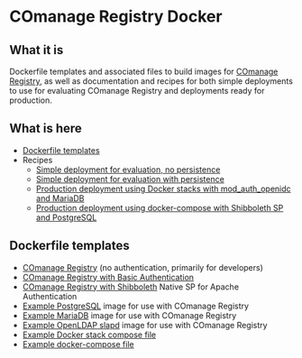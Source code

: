 <!--
COmanage Registry Docker documentation

Portions licensed to the University Corporation for Advanced Internet
Development, Inc. ("UCAID") under one or more contributor license agreements.
See the NOTICE file distributed with this work for additional information
regarding copyright ownership.

UCAID licenses this file to you under the Apache License, Version 2.0
(the "License"); you may not use this file except in compliance with the
License. You may obtain a copy of the License at:

http://www.apache.org/licenses/LICENSE-2.0

Unless required by applicable law or agreed to in writing, software
distributed under the License is distributed on an "AS IS" BASIS,
WITHOUT WARRANTIES OR CONDITIONS OF ANY KIND, either express or implied.
See the License for the specific language governing permissions and
limitations under the License.
-->

# COmanage Registry Docker

## What it is
Dockerfile templates and associated files to 
build images for 
[COmanage Registry](https://spaces.internet2.edu/display/COmanage/Home), as well as
documentation and recipes for both simple deployments to use for evaluating
COmanage Registry and deployments ready for production.

## What is here

* [Dockerfile templates](#Dockerfile-templates)
* Recipes
  * [Simple deployment for evaluation, no persistence](recipes/simple-no-persistence/README.md)
  * [Simple deployment for evaluation with persistence](recipes/simple-with-persistence/README.md)
  * [Production deployment using Docker stacks with mod_auth_openidc and MariaDB](recipes/production-mod-auth-openidc-mariadb/README.md)
  * [Production deployment using docker-compose with Shibboleth SP and PostgreSQL](recipes/production-shibboleth-sp-postgres/README.md)


## Dockerfile templates

* [COmanage Registry](comanage-registry/README.md) (no authentication, primarily for developers)
* [COmanage Registry with Basic Authentication](comanage-registry-basic-auth/README.md)
* [COmanage Registry with Shibboleth](comanage-registry-shibboleth-sp/README.md) Native SP for Apache Authentication
* [Example PostgreSQL](comanage-registry-postgres/README.md) image for use with COmanage Registry
* [Example MariaDB](comanage-registry-mariadb/README.md) image for use with COmanage Registry
* [Example OpenLDAP slapd](comanage-registry-slapd/README.md) image for use with COmanage Registry
* [Example Docker stack compose file](comanage-registry-stack/README.md)
* [Example docker-compose file](comanage-registry-compose/README.md)

